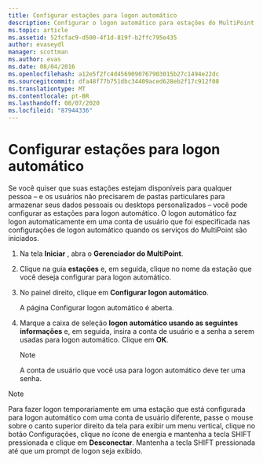 ```yaml
---
title: Configurar estações para logon automático
description: Configurar o logon automático para estações do MultiPoint
ms.topic: article
ms.assetid: 52fcfac9-d500-4f1d-819f-b2ffc795e435
author: evaseydl
manager: scottman
ms.author: evas
ms.date: 08/04/2016
ms.openlocfilehash: a12e5f2fc4d4569090767903015b27c1494e22dc
ms.sourcegitcommit: dfa48f77b751dbc34409aced628eb2f17c912f08
ms.translationtype: MT
ms.contentlocale: pt-BR
ms.lasthandoff: 08/07/2020
ms.locfileid: "87944336"
---
```

# <a name="configure-stations-for-automatic-logon"></a>Configurar estações para logon automático
Se você quiser que suas estações estejam disponíveis para qualquer pessoa – e os usuários não precisarem de pastas particulares para armazenar seus dados pessoais ou desktops personalizados – você pode configurar as estações para logon automático. O logon automático faz logon automaticamente em uma conta de usuário que foi especificada nas configurações de logon automático quando os serviços do MultiPoint são iniciados.

1.  Na tela **Iniciar** , abra o **Gerenciador do MultiPoint**.

2.  Clique na guia **estações** e, em seguida, clique no nome da estação que você deseja configurar para logon automático.

3.  No painel direito, clique em **Configurar logon automático**.

    A página Configurar logon automático é aberta.

4.  Marque a caixa de seleção **logon automático usando as seguintes informações** e, em seguida, insira a conta de usuário e a senha a serem usadas para logon automático. Clique em **OK**.

    > [!NOTE]
    > A conta de usuário que você usa para logon automático deve ter uma senha.

> [!NOTE]
> Para fazer logon temporariamente em uma estação que está configurada para logon automático com uma conta de usuário diferente, passe o mouse sobre o canto superior direito da tela para exibir um menu vertical, clique no botão Configurações, clique no ícone de energia e mantenha a tecla SHIFT pressionada e clique em **Desconectar**. Mantenha a tecla SHIFT pressionada até que um prompt de logon seja exibido.